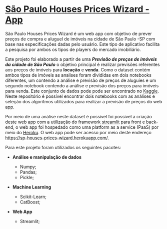 # [São Paulo Houses Prices Wizard - App](https://sp-houses-prices-wizard.herokuapp.com/)



São Paulo Houses Prices Wizard é um web app com objetivo de prever preços de compra e aluguel de imóveis na cidade de São Paulo -SP com base nas especificações dadas pelo usuário. Este tipo de aplicativo facilita a pesquisa por ambos os tipos de players do mercado imobiliário.

Este projeto foi elaborado a partir de uma ***Previsão de preços de imóveis da cidade de São Paulo*** o objetivo principal é realizar previsões referentes aos preços de imóveis para **locação** e **venda**. Como o dataset contém ambos tipos de imóveis as analises foram divididas em dois notebooks diferentes, um contendo a análise e previsão de preços de aluguíes e um segundo notebook contendo a análise e previsão dos preços para imóveis para venda. Este conjunto de dados pode pode ser encontrado no [Kaggle](https://www.kaggle.com/argonalyst/sao-paulo-real-estate-sale-rent-april-2019/kernels). Neste repositório é possível encontrar dois notebooks com as análises e seleção dos algoritmos utilizados para realizar a previsão de preços do web app.

Por meio de uma análise neste dataset é possível foi possível a criação deste web app com a utilização do framework [streamlit](https://www.streamlit.io/) para front e back-end, o web app foi hospedado como uma platform as a service (PaaS) por meio do [Heroku](https://www.heroku.com/). O web app pode ser acesso por meio deste endereço https://sp-houses-prices-wizard.herokuapp.com/.

Para este projeto foram utilizados os seguintes pacotes:

* **Análise e manipulação de dados**
	* Numpy;
	* Pandas;
	* Pickle;

* **Machine Learning**
	* Scikit-Learn;
	* CatBoost;

* **Web App**
	* Streamlit;